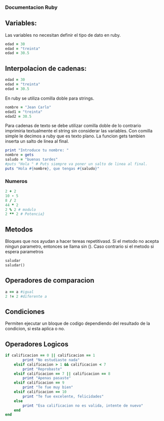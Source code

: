 ### Documentacion Ruby

## Variables:
Las variables no necesitan definir el tipo de dato en ruby.

```ruby
edad = 30
edad = "treinta"
edad = 30.5
```
## Interpolacion de cadenas:
```ruby
edad = 30
edad = "treinta"
edad = 30.5
```
En ruby se utiliza comilla doble para strings.
```ruby
nombre = "Jean Carlo"
edad1 = "treinta"
edad2 = 30.5
```
Para cadenas de texto se debe utilizar comilla doble de lo contrario imprimiria textualmente el string sin considerar las variables.
Con comilla simple le decimos a ruby que es texto plano.
La funcion gets tambien inserta un salto de linea al final.
```ruby
print "Introduce tu nombre: "
nombre = gets
saludo = "buenas tardes"
#puts "Hola " # Puts siempre va poner un salto de linea al final.
puts "Hola #{nombre}, que tengas #{saludo}"
```

### Numeros
```ruby
2 + 2
10 - 5
8 / 2
44 * 2
2 % 2 # modulo
2 ** 2 # Potencia}
```
## Metodos
Bloques que nos ayudan a hacer tereas repetitivasd.
Si el metodo no acepta ningun parametro, entonces se llama sin (). Caso contrario si el metodo si espera parametros
```ruby
saludar
saludar()
```
## Operadores de comparacion
```ruby
a == a #igual
2 != 2 #diferente a
```
## Condiciones
Permiten ejecutar un bloque de codigo dependiendo del resultado de la condicion, si esta aplica o no.

## Operadores Logicos
```ruby
if calificacion == 0 || calificacion == 1
        print "No estudiaste nada"
    elsif calificacion > 1 && calificacion < 7
        print "Reprobaste"
    elsif calificacion == 7 || calificacion == 8
        print "Apenas pasaste"
    elsif calificacion == 9
        print "Te fue muy bien"
    elsif calificacion == 10
        print "Te fue excelente, felicidades"
    else
        print "Esa calificacion no es valida, intente de nuevo"
    end
end
```



